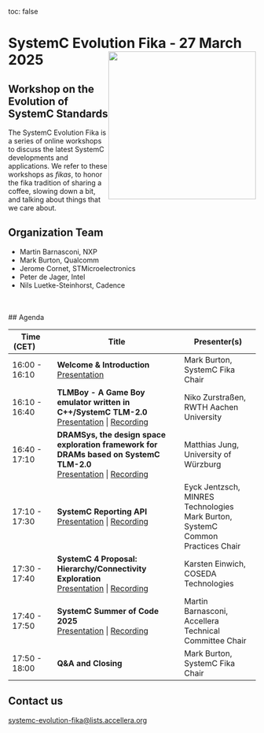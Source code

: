 toc: false

# SystemC Evolution Fika - 27 March 2025<img style="float: right; width:300px;" src="/images/scef.png">

## Workshop on the Evolution of SystemC Standards

The SystemC Evolution Fika is a series of online workshops to discuss the latest SystemC developments and applications. We refer to these workshops as *fikas*, to honor the fika tradition of sharing a coffee, slowing down a bit, and talking about things that we care about.

<!--
## Event information

Date: **27 March 2025**<br>
Time: **16:00 - 18:00 CEST**<br>
Location: Online, Virtual Workshop.

## Registration

*Registration will open soon*

Registration is free of charge. [Register here](https://form.jotform.com/250645321767964).

**NOTE**: After registration you will receive an email including meeting details to attend the online event.

-->
## Organization Team

 * Martin Barnasconi, NXP
 * Mark Burton, Qualcomm
 * Jerome Cornet, STMicroelectronics
 * Peter de Jager, Intel
 * Nils Luetke-Steinhorst, Cadence
<br>
<br>
## Agenda

| Time (CET)&nbsp;&nbsp;&nbsp;&nbsp;&nbsp;&nbsp; | Title | Presenter(s) |
| ------------- | ---------------- | -------------------------------- |
| 16:00 - 16:10 | **Welcome & Introduction**<br>[Presentation][intro] | Mark Burton, SystemC Fika Chair |
| 16:10 - 16:40 | **TLMBoy - A Game Boy emulator written in C++/SystemC TLM-2.0**<br>[Presentation][tlmboy] \| [Recording][tlmboy-recording]  | Niko Zurstraßen, RWTH Aachen University |
| 16:40 - 17:10 | **DRAMSys, the design space exploration framework for DRAMs based on SystemC TLM-2.0**<br>[Presentation][dramsys] \| [Recording][dramsys-recording]  |  Matthias Jung, University of Würzburg |
| 17:10 - 17:30 | **SystemC Reporting API**<br>[Presentation][reporting] \| [Recording][reporting-recording]  | Eyck Jentzsch, MINRES Technologies<br>Mark Burton, SystemC Common Practices Chair |
| 17:30 - 17:40 | **SystemC 4 Proposal: Hierarchy/Connectivity Exploration**<br>[Presentation][hierarchy] \| [Recording][hierarchy-recording]  | Karsten Einwich, COSEDA Technologies |
| 17:40 - 17:50 | **SystemC Summer of Code  2025**<br>[Presentation][ssoc] \| [Recording][ssoc-recording]  | Martin Barnasconi, Accellera Technical Committee Chair |
| 17:50 - 18:00 | **Q&A and Closing** | Mark Burton, SystemC Fika Chair |

## Contact us

[systemc-evolution-fika@lists.accellera.org](mailto:systemc-evolution-fika@lists.accellera.org)

[intro]: https://workspace.accellera.org/document/dl/13494
[tlmboy]: https://workspace.accellera.org/document/dl/13490
[reporting]: https://workspace.accellera.org/document/dl/13488
[hierarchy]: https://workspace.accellera.org/document/dl/13489
[ssoc]: https://workspace.accellera.org/document/dl/13487
[dramsys]: https://workspace.accellera.org/document/dl/13497

[tlmboy-recording]: https://youtu.be/GxBn08SknnQ
[dramsys-recording]: https://youtu.be/GU5tpI8upKc
[reporting-recording]: https://youtu.be/suO-2j49IlU
[hierarchy-recording]: https://youtu.be/YACIHBQ0Op4
[ssoc-recording]: https://youtu.be/OOyozvSWn8c
